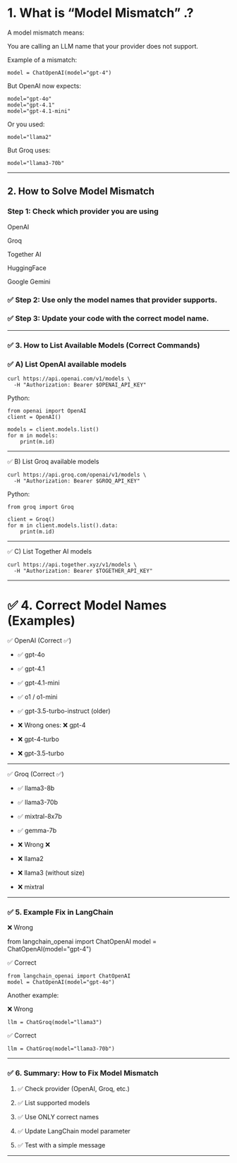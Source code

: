 

# 1. What is “Model Mismatch” .? 

A model mismatch means:

You are calling an LLM name that your provider does not support.

Example of a mismatch:
```
model = ChatOpenAI(model="gpt-4")
```
But OpenAI now expects:
```
model="gpt-4o" 
model="gpt-4.1"
model="gpt-4.1-mini"
```
Or you used:
```
model="llama2"
```
But Groq uses:
```
model="llama3-70b"
```

---

## 2. How to Solve Model Mismatch

### Step 1: Check which provider you are using

OpenAI

Groq

Together AI

HuggingFace

Google Gemini


### ✅ Step 2: Use only the model names that provider supports.

### ✅ Step 3: Update your code with the correct model name.


---

### ✅ 3. How to List Available Models (Correct Commands)

### ✅ A) List OpenAI available models
```
curl https://api.openai.com/v1/models \
  -H "Authorization: Bearer $OPENAI_API_KEY"
```
Python:
```
from openai import OpenAI
client = OpenAI()

models = client.models.list()
for m in models:
    print(m.id)

```
---

✅ B) List Groq available models
```
curl https://api.groq.com/openai/v1/models \
  -H "Authorization: Bearer $GROQ_API_KEY"
```
Python:
```
from groq import Groq

client = Groq()
for m in client.models.list().data:
    print(m.id)

```
---

✅ C) List Together AI models
```
curl https://api.together.xyz/v1/models \
  -H "Authorization: Bearer $TOGETHER_API_KEY"
```

---

# ✅ 4. Correct Model Names (Examples)

✅ OpenAI (Correct ✅)

- ✅ gpt-4o
- ✅ gpt-4.1
- ✅ gpt-4.1-mini
- ✅ o1 / o1-mini
- ✅ gpt-3.5-turbo-instruct (older)

- ❌ Wrong ones: ❌ gpt-4
- ❌ gpt-4-turbo
- ❌ gpt-3.5-turbo


---

✅ Groq (Correct ✅)

- ✅ llama3-8b
- ✅ llama3-70b
- ✅ mixtral-8x7b
- ✅ gemma-7b

- ❌ Wrong ❌
- ❌ llama2
- ❌ llama3 (without size)
- ❌ mixtral


---

### ✅ 5. Example Fix in LangChain

❌ Wrong

from langchain_openai import ChatOpenAI
model = ChatOpenAI(model="gpt-4")

✅ Correct
```
from langchain_openai import ChatOpenAI
model = ChatOpenAI(model="gpt-4o")
```
Another example:

❌ Wrong
```
llm = ChatGroq(model="llama3")
```
✅ Correct
```
llm = ChatGroq(model="llama3-70b")
```

---

### ✅ 6. Summary: How to Fix Model Mismatch

1. ✅ Check provider (OpenAI, Groq, etc.)


2. ✅ List supported models


3. ✅ Use ONLY correct names


4. ✅ Update LangChain model parameter


5. ✅ Test with a simple message




---

